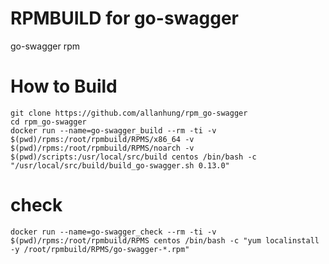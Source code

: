 RPMBUILD for go-swagger
=========================

go-swagger rpm

How to Build
=========
    git clone https://github.com/allanhung/rpm_go-swagger
    cd rpm_go-swagger
    docker run --name=go-swagger_build --rm -ti -v $(pwd)/rpms:/root/rpmbuild/RPMS/x86_64 -v $(pwd)/rpms:/root/rpmbuild/RPMS/noarch -v $(pwd)/scripts:/usr/local/src/build centos /bin/bash -c "/usr/local/src/build/build_go-swagger.sh 0.13.0"

# check
    docker run --name=go-swagger_check --rm -ti -v $(pwd)/rpms:/root/rpmbuild/RPMS centos /bin/bash -c "yum localinstall -y /root/rpmbuild/RPMS/go-swagger-*.rpm"
